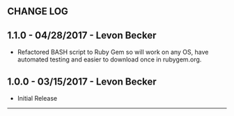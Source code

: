 ## CHANGE LOG

## 1.1.0 - 04/28/2017 - Levon Becker
* Refactored BASH script to Ruby Gem so will work on any OS, have automated testing and easier to download once in rubygem.org.

## 1.0.0 - 03/15/2017 - Levon Becker
* Initial Release

- - -